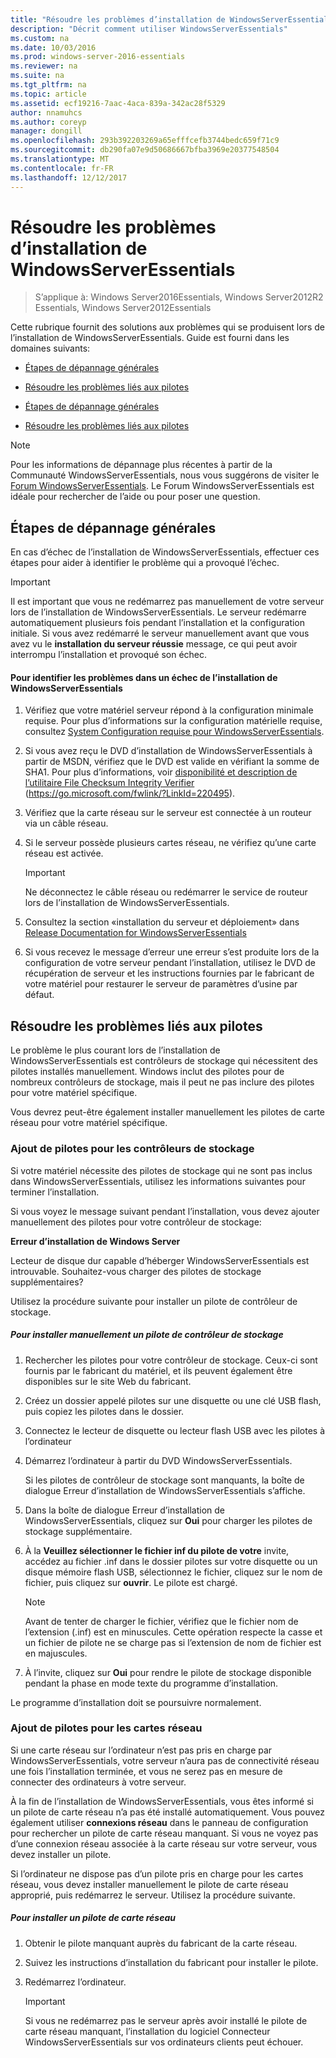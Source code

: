 ```yaml
---
title: "Résoudre les problèmes d’installation de WindowsServerEssentials"
description: "Décrit comment utiliser WindowsServerEssentials"
ms.custom: na
ms.date: 10/03/2016
ms.prod: windows-server-2016-essentials
ms.reviewer: na
ms.suite: na
ms.tgt_pltfrm: na
ms.topic: article
ms.assetid: ecf19216-7aac-4aca-839a-342ac28f5329
author: nnamuhcs
ms.author: coreyp
manager: dongill
ms.openlocfilehash: 293b392203269a65efffcefb3744bedc659f71c9
ms.sourcegitcommit: db290fa07e9d50686667bfba3969e20377548504
ms.translationtype: MT
ms.contentlocale: fr-FR
ms.lasthandoff: 12/12/2017
---
```

# <a name="troubleshoot-windows-server-essentials-installation"></a>Résoudre les problèmes d’installation de WindowsServerEssentials

>S’applique à: Windows Server2016Essentials, Windows Server2012R2 Essentials, Windows Server2012Essentials

Cette rubrique fournit des solutions aux problèmes qui se produisent lors de l’installation de WindowsServerEssentials. Guide est fourni dans les domaines suivants:  
  

-   [Étapes de dépannage générales](Troubleshoot-Windows-Server-Essentials-installation.md#BKMK_GeneralTroubleshootingSteps)  
  
-   [Résoudre les problèmes liés aux pilotes](Troubleshoot-Windows-Server-Essentials-installation.md#BKMK_TroubleshootDrivers)  

-   [Étapes de dépannage générales](Troubleshoot-Windows-Server-Essentials-installation.md#BKMK_GeneralTroubleshootingSteps)  
  
-   [Résoudre les problèmes liés aux pilotes](Troubleshoot-Windows-Server-Essentials-installation.md#BKMK_TroubleshootDrivers)  

  
> [!NOTE]
>  Pour les informations de dépannage plus récentes à partir de la Communauté WindowsServerEssentials, nous vous suggérons de visiter le [Forum WindowsServerEssentials](https://social.technet.microsoft.com/Forums/winserveressentials/threads). Le Forum WindowsServerEssentials est idéale pour rechercher de l’aide ou pour poser une question.  
  
##  <a name="BKMK_GeneralTroubleshootingSteps"></a>Étapes de dépannage générales  
 En cas d’échec de l’installation de WindowsServerEssentials, effectuer ces étapes pour aider à identifier le problème qui a provoqué l’échec.  
  
> [!IMPORTANT]
>  Il est important que vous ne redémarrez pas manuellement de votre serveur lors de l’installation de WindowsServerEssentials. Le serveur redémarre automatiquement plusieurs fois pendant l’installation et la configuration initiale. Si vous avez redémarré le serveur manuellement avant que vous avez vu le **installation du serveur réussie** message, ce qui peut avoir interrompu l’installation et provoqué son échec.  
  
#### <a name="to-identify-issues-in-a-failed-installation-of-windows-server-essentials"></a>Pour identifier les problèmes dans un échec de l’installation de WindowsServerEssentials  
  
1.  Vérifiez que votre matériel serveur répond à la configuration minimale requise. Pour plus d’informations sur la configuration matérielle requise, consultez [System Configuration requise pour WindowsServerEssentials](../get-started/system-requirements.md).  
  
2.  Si vous avez reçu le DVD d’installation de WindowsServerEssentials à partir de MSDN, vérifiez que le DVD est valide en vérifiant la somme de SHA1. Pour plus d’informations, voir [disponibilité et description de l’utilitaire File Checksum Integrity Verifier](https://go.microsoft.com/fwlink/?LinkId=220495) (https://go.microsoft.com/fwlink/?LinkId=220495).  
  
3.  Vérifiez que la carte réseau sur le serveur est connectée à un routeur via un câble réseau.  
  
4.  Si le serveur possède plusieurs cartes réseau, ne vérifiez qu’une carte réseau est activée.  
  
    > [!IMPORTANT]
    >  Ne déconnectez le câble réseau ou redémarrer le service de routeur lors de l’installation de WindowsServerEssentials.  
  
5.  Consultez la section «installation du serveur et déploiement» dans [Release Documentation for WindowsServerEssentials](../get-started/release-notes.md)  
  
6.  Si vous recevez le message d’erreur une erreur s’est produite lors de la configuration de votre serveur pendant l’installation, utilisez le DVD de récupération de serveur et les instructions fournies par le fabricant de votre matériel pour restaurer le serveur de paramètres d’usine par défaut.  
  
##  <a name="BKMK_TroubleshootDrivers"></a>Résoudre les problèmes liés aux pilotes  
 Le problème le plus courant lors de l’installation de WindowsServerEssentials est contrôleurs de stockage qui nécessitent des pilotes installés manuellement. Windows inclut des pilotes pour de nombreux contrôleurs de stockage, mais il peut ne pas inclure des pilotes pour votre matériel spécifique.  
  
 Vous devrez peut-être également installer manuellement les pilotes de carte réseau pour votre matériel spécifique.  
  
###  <a name="BKMK_StorageDrivers"></a>Ajout de pilotes pour les contrôleurs de stockage  
 Si votre matériel nécessite des pilotes de stockage qui ne sont pas inclus dans WindowsServerEssentials, utilisez les informations suivantes pour terminer l’installation.  
  
 Si vous voyez le message suivant pendant l’installation, vous devez ajouter manuellement des pilotes pour votre contrôleur de stockage:  
  
 **Erreur d’installation de Windows Server**  
  
 Lecteur de disque dur capable d’héberger WindowsServerEssentials est introuvable. Souhaitez-vous charger des pilotes de stockage supplémentaires?  
  
 Utilisez la procédure suivante pour installer un pilote de contrôleur de stockage.  
  
##### <a name="to-manually-install-a-storage-controller-driver"></a>Pour installer manuellement un pilote de contrôleur de stockage  
  
1.  Rechercher les pilotes pour votre contrôleur de stockage. Ceux-ci sont fournis par le fabricant du matériel, et ils peuvent également être disponibles sur le site Web du fabricant.  
  
2.  Créez un dossier appelé pilotes sur une disquette ou une clé USB flash, puis copiez les pilotes dans le dossier.  
  
3.  Connectez le lecteur de disquette ou lecteur flash USB avec les pilotes à l’ordinateur  
  
4.  Démarrez l’ordinateur à partir du DVD WindowsServerEssentials.  
  
     Si les pilotes de contrôleur de stockage sont manquants, la boîte de dialogue Erreur d’installation de WindowsServerEssentials s’affiche.  
  
5.  Dans la boîte de dialogue Erreur d’installation de WindowsServerEssentials, cliquez sur **Oui** pour charger les pilotes de stockage supplémentaire.  
  
6.  À la **Veuillez sélectionner le fichier inf du pilote de votre** invite, accédez au fichier .inf dans le dossier pilotes sur votre disquette ou un disque mémoire flash USB, sélectionnez le fichier, cliquez sur le nom de fichier, puis cliquez sur **ouvrir**. Le pilote est chargé.  
  
    > [!NOTE]
    >  Avant de tenter de charger le fichier, vérifiez que le fichier nom de l’extension (.inf) est en minuscules. Cette opération respecte la casse et un fichier de pilote ne se charge pas si l’extension de nom de fichier est en majuscules.  
  
7.  À l’invite, cliquez sur **Oui** pour rendre le pilote de stockage disponible pendant la phase en mode texte du programme d’installation.  
  
 Le programme d’installation doit se poursuivre normalement.  
  
###  <a name="BKMK_AddingNICdrivers"></a>Ajout de pilotes pour les cartes réseau  
 Si une carte réseau sur l’ordinateur n’est pas pris en charge par WindowsServerEssentials, votre serveur n’aura pas de connectivité réseau une fois l’installation terminée, et vous ne serez pas en mesure de connecter des ordinateurs à votre serveur.  
  
 À la fin de l’installation de WindowsServerEssentials, vous êtes informé si un pilote de carte réseau n’a pas été installé automatiquement. Vous pouvez également utiliser **connexions réseau** dans le panneau de configuration pour rechercher un pilote de carte réseau manquant. Si vous ne voyez pas d’une connexion réseau associée à la carte réseau sur votre serveur, vous devez installer un pilote.  
  
 Si l’ordinateur ne dispose pas d’un pilote pris en charge pour les cartes réseau, vous devez installer manuellement le pilote de carte réseau approprié, puis redémarrez le serveur. Utilisez la procédure suivante.  
  
##### <a name="to-install-a-network-adapter-driver"></a>Pour installer un pilote de carte réseau  
  
1.  Obtenir le pilote manquant auprès du fabricant de la carte réseau.  
  
2.  Suivez les instructions d’installation du fabricant pour installer le pilote.  
  
3.  Redémarrez l’ordinateur.  
  
    > [!IMPORTANT]
    >  Si vous ne redémarrez pas le serveur après avoir installé le pilote de carte réseau manquant, l’installation du logiciel Connecteur WindowsServerEssentials sur vos ordinateurs clients peut échouer.
